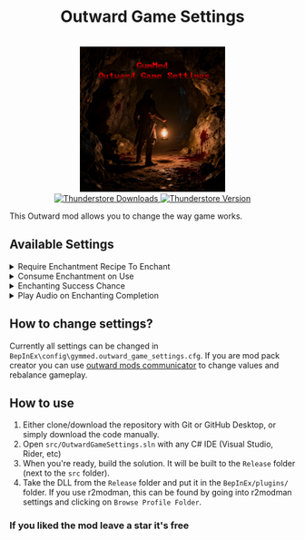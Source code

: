<h1 align="center">
    Outward Game Settings
</h1>
<br/>
<div align="center">
  <img src="./preview/images/0.png" alt="Outward game setting to require enchantment recipe when enchanting."/>
</div>

<div align="center">
	<a href="https://thunderstore.io/c/outward/p/GymMed/Game_Settings/">
		<img src="https://img.shields.io/thunderstore/dt/GymMed/Game_Settings" alt="Thunderstore Downloads">
	</a>
	<a href="https://github.com/GymMed/Outward-Game-Settings/releases/latest">
		<img src="https://img.shields.io/thunderstore/v/GymMed/Game_Settings" alt="Thunderstore Version">
	</a>
</div>

This Outward mod allows you to change the way game works.

## Available Settings

<details>
    <summary>Require Enchantment Recipe To Enchant</summary>

_Attempting to enchant an item without the required enchantment recipe in your inventory (pocket or backpack) will display an error and cancel the process. Config setting: `RequireRecipeToAllowEnchant`._<br>
![Picture](https://raw.githubusercontent.com/GymMed/Outward-Game-Settings/refs/heads/main/preview/images/1.png)

</details>

<details>
    <summary>Consume Enchantment on Use</summary>

_Successfully enchanting an item consumes the enchantment recipe from your inventory. Recommended to use together with `Enchanting Requires Enchantment` setting. Config setting: `UseRecipeOnEnchanting`_<br>
![Picture](https://raw.githubusercontent.com/GymMed/Outward-Game-Settings/refs/heads/main/preview/images/2.png)

</details>

<details>
    <summary>Enchanting Success Chance</summary>

_Enchanting an item can fail based on a configurable success rate. Config setting: `EnchantingSuccessChance`_<br>
![Picture](https://raw.githubusercontent.com/GymMed/Outward-Game-Settings/refs/heads/main/preview/images/3.png)

</details>

<details>
    <summary>Play Audio on Enchanting Completion</summary>

_Plays custom sound effects when the EnchantmentTable.DoneEnchanting event occurs. Success and failure each trigger different audio clips. Enabled with config setting: `PlayAudioOnEnchantingDone`_<br>
![Picture](https://raw.githubusercontent.com/GymMed/Outward-Game-Settings/refs/heads/main/preview/images/4.png)

</details>

## How to change settings?

Currently all settings can be changed in `BepInEx\config\gymmed.outward_game_settings.cfg`. If you are mod pack creator you can use [outward mods communicator](https://github.com/GymMed/Outward-Mods-Communicator) to change values and rebalance gameplay.

## How to use

1. Either clone/download the repository with Git or GitHub Desktop, or simply download the code manually.
2. Open `src/OutwardGameSettings.sln` with any C# IDE (Visual Studio, Rider, etc)
3. When you're ready, build the solution. It will be built to the `Release` folder (next to the `src` folder).
4. Take the DLL from the `Release` folder and put it in the `BepInEx/plugins/` folder. If you use r2modman, this can be found by going into r2modman settings and clicking on `Browse Profile Folder`.

### If you liked the mod leave a star it's free
